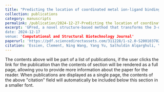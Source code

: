 ```yaml
---
title: "Predicting the location of coordinated metal ion-ligand binding sites using geometry-aware graph neural networks"
collection: publications
category: manuscripts
permalink: /publication/2024-12-27-Predicting the location of coordinated metal ion-ligand binding sites using geometry-aware graph neural networks
excerpt: 'GPred, a novel structure-based method that transforms the 3-dimensional structure of a protein into a point cloud representation and then designs a geometry-aware graph neural network to learn the local structural properties of each amino acid residue under specific ligand-binding supervision. 
date: 2024-12-17
venue: 'Computational and Structural Biotechnology Journal'
paperurl: 'https://pdf.sciencedirectassets.com/311228/1-s2.0-S2001037024X00021/1-s2.0-S2001037024004410/main.pdf?X-Amz-Security-Token=IQoJb3JpZ2luX2VjEOP%2F%2F%2F%2F%2F%2F%2F%2F%2F%2FwEaCXVzLWVhc3QtMSJIMEYCIQDTl%2BQlnHiTj1h5Sf6TOeJy9gZPoBUY%2FaHgNvd81yrNhgIhAKYWv%2B%2FDeSJ%2Bb1smYJdaVx%2FVp%2Byjt7Y1P0erGjZ0lE3iKrIFCHwQBRoMMDU5MDAzNTQ2ODY1IgyUHY6SKx21vqavuTEqjwUrEsJXVhWCPZ2MVJZp6kUYPQNiydEWC1dlIzJhZ9IL91mV5ZEIEN368SbqeoSemwDxZkM7NEON%2Bx85r%2F%2FGAOJx4YLhEWmOVLKOxzwyd0yI9IeOhXK1hnOTPme%2BkH2q5%2BRiI85m%2FYJ88bqk6j%2FI6kw3csmzxm9APa3UVG8EEBsuVsdvkRsR3NWoUY9XbZtSvdoGPayjF3z5ZhCdZOvUf0brH8%2F5fQleax31nyWATsV%2B5QTZQ1Zz5tpQC3qRKulxVCLV%2FsC%2B0NuXlB7RmCu3e4r1lFdJ0LK%2BcPkA6OCf5TqEHa%2FFLg6Xf7bvRpSmPYX2tJWG1JdJ289efVhlH4NwCxKPD36RyMvfD6hv1FVQS%2BGNxcBtYKrQFP5WqMrp0Dy%2BP7tGAr7d0SaI%2FC3BgU7ZkCKZl4DJEP9qlv8OOBJlHI6B9WPPWjKDWvy3rLGcDXkYeIfgDuZ%2BJoZwC5nshVZgBM8dzPhsCUoHS6qUzrnnyn0rNPdvWjPaCbnwRc3p6IKf%2BABbCbhJI3pKMk2Bc8KaDRGw8PRMIOmmXWkbe%2FdkOE5qBkfmgWPVFj3Nw%2FHNjx%2FLoy81KpGy2FdLnnqXmsHDizQUIeXwkSnOi3eu1bMx%2Fkrc63v8uqdDDkWqZNzhKlZafdXXw1mpNqtTiBvfxpdwVkyk9MvQZjFNaeGAQJ1ipDuX5GUSdpXcESNQz%2F0lAuhcpKZOsHyJ35yubChKvtvWuVC4hjuPk66ADMgvwzNelbrecX05KDZZLvZZmER8aEh%2F3aMvFR1bT9C0cr%2BO%2BIcruxp%2BFbQQDhdlbPaY06R2O%2Bbjs0u48Gi0sGtcPStKyN9S1f1ZdTnoAtmuV%2FppRDcD7tOY%2BGPaKmr%2Ft8noXMleX5jIMIOVv8AGOrABGoX7Mzjk7NqO%2Fph8TU1Brx9cyhx8Op2%2F7tyx8rK7f%2Fma0TJG%2BKQIHkgUwlKRa34BSWPy0vVSvnZCZSBEillW5yQBKhuLjWBbJxCoYWpGU2rV3D5v6P0zPfIgoWXeCjuiNkGPzhTMpjF%2B4D94biLbNR2C6sDtaZHe0u9pgDIa3sp2BUbT%2F11IXNzo5hJPmmpuD6F4zCcgmBo9ft7lGuMjFKSUPZoXaN8k3eW7q18OSlw%3D&X-Amz-Algorithm=AWS4-HMAC-SHA256&X-Amz-Date=20250428T192223Z&X-Amz-SignedHeaders=host&X-Amz-Expires=300&X-Amz-Credential=ASIAQ3PHCVTYTPQOOQ37%2F20250428%2Fus-east-1%2Fs3%2Faws4_request&X-Amz-Signature=92600e5a763d60790289c282ee7f900e886ff5c737da8d497a9b5b98089ecee0&hash=04f5505af076c011e8996f12d88265394c47a732752c2b195a5a32af6b566b8f&host=68042c943591013ac2b2430a89b270f6af2c76d8dfd086a07176afe7c76c2c61&pii=S2001037024004410&tid=spdf-8b30cd93-8b11-4769-8376-a8199c42920f&sid=2780609b9c52574fc2594bd56ae8e09341cdgxrqa&type=client&tsoh=d3d3LnNjaWVuY2VkaXJlY3QuY29t&rh=d3d3LnNjaWVuY2VkaXJlY3QuY29t&ua=0f105d5c565707065d51&rr=9378ed96eb9e6b56&cc=us'
citation: 'Essien, Clement, Ning Wang, Yang Yu, Salhuldin Alqarghuli, Yongfang Qin, Negin Manshour, Fei He, and Dong Xu. "Predicting the location of coordinated metal ion-ligand binding sites using geometry-aware graph neural networks." Computational and Structural Biotechnology Journal 27 (2025): 137-148.'
---
```


The contents above will be part of a list of publications, if the user clicks the link for the publication than the contents of section will be rendered as a full page, allowing you to provide more information about the paper for the reader. When publications are displayed as a single page, the contents of the above "citation" field will automatically be included below this section in a smaller font.
